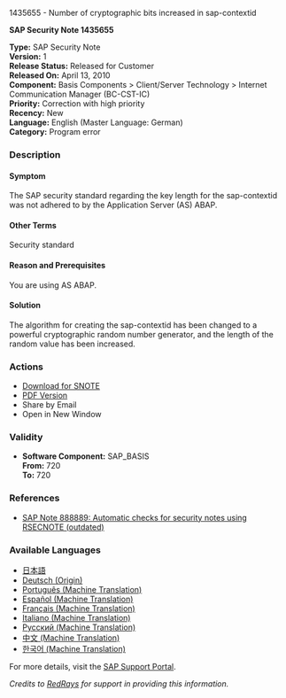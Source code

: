 1435655 - Number of cryptographic bits increased in sap-contextid

**SAP Security Note 1435655**

**Type:** SAP Security Note  
**Version:** 1  
**Release Status:** Released for Customer  
**Released On:** April 13, 2010  
**Component:** Basis Components > Client/Server Technology > Internet Communication Manager (BC-CST-IC)  
**Priority:** Correction with high priority  
**Recency:** New  
**Language:** English (Master Language: German)  
**Category:** Program error

### Description
#### Symptom
The SAP security standard regarding the key length for the sap-contextid was not adhered to by the Application Server (AS) ABAP.

#### Other Terms
Security standard

#### Reason and Prerequisites
You are using AS ABAP.

#### Solution
The algorithm for creating the sap-contextid has been changed to a powerful cryptographic random number generator, and the length of the random value has been increased.

### Actions
- [Download for SNOTE](https://notesdownloads.sap.com/note/0040000016971622017)
- [PDF Version](https://userapps.support.sap.com/sap/support/sfm/notes/print/0001435655?language=en-US&token=F03DEA240E2654476C220F59FB5D4A3E)
- Share by Email
- Open in New Window

### Validity
- **Software Component:** SAP_BASIS  
  **From:** 720  
  **To:** 720

### References
- [SAP Note 888889: Automatic checks for security notes using RSECNOTE (outdated)](https://me.sap.com/notes/888889)

### Available Languages
- [日本語](https://me.sap.com/notes/0001435655/J)  
- [Deutsch (Origin)](https://me.sap.com/notes/0001435655/D)  
- [Português (Machine Translation)](https://me.sap.com/notes/0001435655/P)  
- [Español (Machine Translation)](https://me.sap.com/notes/0001435655/S)  
- [Français (Machine Translation)](https://me.sap.com/notes/0001435655/F)  
- [Italiano (Machine Translation)](https://me.sap.com/notes/0001435655/I)  
- [Русский (Machine Translation)](https://me.sap.com/notes/0001435655/R)  
- [中文 (Machine Translation)](https://me.sap.com/notes/0001435655/1)  
- [한국어 (Machine Translation)](https://me.sap.com/notes/0001435655/3)

For more details, visit the [SAP Support Portal](https://me.sap.com/notes/0001435655).

*Credits to [RedRays](https://redrays.io) for support in providing this information.*